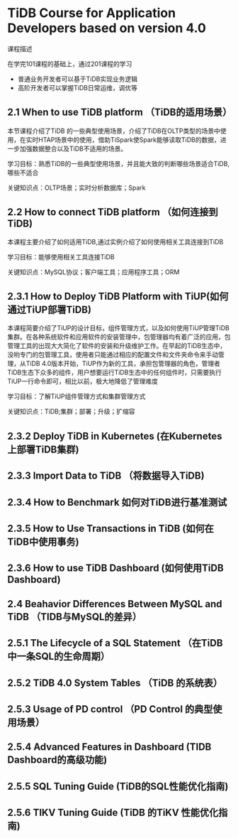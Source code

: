 # TiDB Course for Application Developers based on version 4.0

课程描述

在学完101课程的基础上，通过201课程的学习

- 普通业务开发者可以基于TiDB实现业务逻辑
- 高阶开发者可以掌握TiDB日常运维，调优等



## 2.1 When to use TiDB platform （TiDB的适用场景）

本节课程介绍了TiDB 的一些典型使用场景，介绍了TiDB在OLTP类型的场景中使用，在实时HTAP场景中的使用，借助TiSpark使Spark能够读取TiDB的数据，进一步加强数据整合以及TiDB不适用的场景。

学习目标：熟悉TiDB的一些典型使用场景，并且能大致的判断哪些场景适合TiDB,哪些不适合

关键知识点：OLTP场景；实时分析数据库；Spark

## 2.2 How to connect TiDB platform （如何连接到TiDB)

本课程主要介绍了如何适用TiDB,通过实例介绍了如何使用相关工具连接到TiDB

学习目标：能够使用相关工具连接TiDB

关键知识点：MySQL协议；客户端工具；应用程序工具；ORM

## 2.3.1 How to Deploy TiDB Platform with TiUP(如何通过TiUP部署TiDB)

本课程简要介绍了TiUP的设计目标，组件管理方式，以及如何使用TiUP管理TiDB集群。在各种系统软件和应用软件的安装管理中，包管理器均有着广泛的应用，包管理工具的出现大大简化了软件的安装和升级维护工作。在早起的TiDB生态中，没哟专门的包管理工具，使用者只能通过相应的配置文件和文件夹命令来手动管理，从TiDB 4.0版本开始，TiUP作为新的工具，承担包管理器的角色，管理者TiDB生态下众多的组件，用户想要运行TiDB生态中的任何组件时，只需要执行TiUP一行命令即可，相比以前，极大地降低了管理难度

学习目标：了解TiUP组件管理方式和集群管理方式

关键知识点：TiDB;集群；部署；升级；扩缩容

## 2.3.2 Deploy TiDB in Kubernetes (在Kubernetes上部署TiDB集群)

## 2.3.3 Import Data to TiDB （将数据导入TiDB)

## 2.3.4 How to Benchmark 如何对TiDB进行基准测试

## 2.3.5 How to Use Transactions in TiDB (如何在TiDB中使用事务)

## 2.3.6 How to use TiDB Dashboard (如何使用TiDB Dashboard)

## 2.4 Beahavior Differences Between MySQL and TiDB （TIDB与MySQL的差异）

## 2.5.1 The  Lifecycle of a SQL Statement （在TiDB中一条SQL的生命周期）



## 2.5.2 TiDB 4.0 System Tables （TiDB 的系统表）



## 2.5.3 Usage of PD control （PD Control 的典型使用场景）



## 2.5.4 Advanced Features in Dashboard (TIDB Dashboard的高级功能)



## 2.5.5 SQL Tuning Guide (TiDB的SQL性能优化指南)

## 2.5.6 TIKV Tuning Guide (TiDB 的TiKV 性能优化指南)

